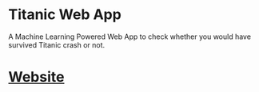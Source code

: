 # Titanic Web App
A Machine Learning Powered Web App to check whether you would have survived Titanic crash or not.

# [Website](https://titanic-survival-web-app.herokuapp.com/)
